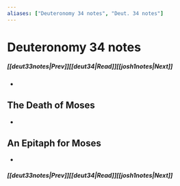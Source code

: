 ```yaml
---
aliases: ["Deuteronomy 34 notes", "Deut. 34 notes"]
---
```

# Deuteronomy 34 notes
##### <span class=arrow-left></span>[[deut33notes|Prev]]<span class=navigation-separator></span>[[deut34|Read]]<span class=navigation-separator></span>[[josh1notes|Next]]<span class=arrow-right></span>
- 
## The Death of Moses
- 
## An Epitaph for Moses
- 
##### <span class=arrow-left></span>[[deut33notes|Prev]]<span class=navigation-separator></span>[[deut34|Read]]<span class=navigation-separator></span>[[josh1notes|Next]]<span class=arrow-right></span>